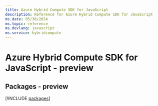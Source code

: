 ```yaml
---
title: Azure Hybrid Compute SDK for JavaScript
description: Reference for Azure Hybrid Compute SDK for JavaScript
ms.date: 05/30/2024
ms.topic: reference
ms.devlang: javascript
ms.service: hybridcompute
---
```

# Azure Hybrid Compute SDK for JavaScript - preview
## Packages - preview
[!INCLUDE [packages](hybrid-compute-index.md)]